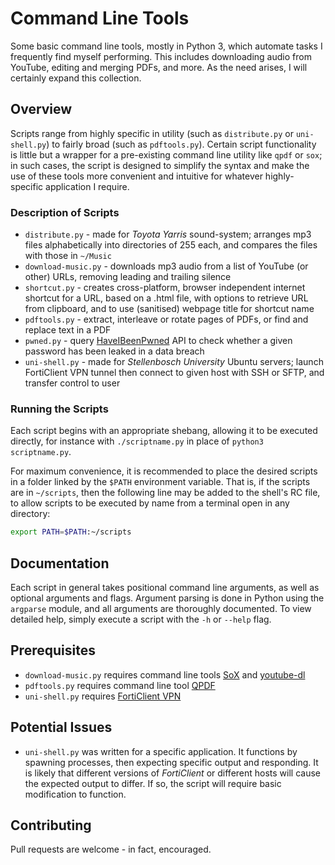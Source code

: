 # Command Line Tools

Some basic command line tools, mostly in Python 3, which automate tasks I frequently find myself
performing. This includes downloading audio from YouTube, editing and merging PDFs, and more. As
the need arises, I will certainly expand this collection.

## Overview

Scripts range from highly specific in utility (such as `distribute.py` or `uni-shell.py`) to fairly
broad (such as `pdftools.py`). Certain script functionality is little but a wrapper for a
pre-existing command line utility like `qpdf` or `sox`; in such cases, the script is designed to
simplify the syntax and make the use of these tools more convenient and intuitive for whatever
highly-specific application I require.

### Description of Scripts

* `distribute.py` - made for *Toyota Yarris* sound-system; arranges mp3 files alphabetically into
  directories of 255 each, and compares the files with those in `~/Music`
* `download-music.py` - downloads mp3 audio from a list of YouTube (or other) URLs, removing 
  leading and trailing silence
* `shortcut.py` - creates cross-platform, browser independent internet shortcut for a URL,
  based on a .html file, with options to retrieve URL from clipboard, and to use (sanitised) webpage
  title for shortcut name
* `pdftools.py` - extract, interleave or rotate pages of PDFs, or find and replace text in a PDF
* `pwned.py` - query
  [HaveIBeenPwned](https://haveibeenpwned.com/API/v2#SearchingPwnedPasswordsByRange) API to check
  whether a given password has been leaked in a data breach
* `uni-shell.py` - made for *Stellenbosch University* Ubuntu servers; launch FortiClient VPN tunnel
  then connect to given host with SSH or SFTP, and transfer control to user

### Running the Scripts

Each script begins with an appropriate shebang, allowing it to be executed directly, for instance 
with `./scriptname.py` in place of `python3 scriptname.py`.

For maximum convenience, it is recommended to place the desired scripts in a folder linked by the
`$PATH` environment variable. That is, if the scripts are in `~/scripts`, then the following line
may be added to the shell's RC file, to allow scripts to be executed by name from a terminal open 
in any directory:
```bash
export PATH=$PATH:~/scripts
```

## Documentation

Each script in general takes positional command line arguments, as well as optional arguments and
flags. Argument parsing is done in Python using the `argparse` module, and all arguments are 
thoroughly documented. To view detailed help, simply execute a script with the `-h` or `--help`
flag.

## Prerequisites

* `download-music.py` requires command line tools [SoX](http://sox.sourceforge.net/) and 
  [youtube-dl](https://ytdl-org.github.io/youtube-dl/index.html)
* `pdftools.py` requires command line tool [QPDF](http://qpdf.sourceforge.net/)
* `uni-shell.py` requires [FortiClient VPN](https://forticlient.com/downloads)

## Potential Issues

* `uni-shell.py` was written for a specific application. It functions by spawning processes, then
  expecting specific output and responding. It is likely that different versions of *FortiClient*
  or different hosts will cause the expected output to differ. If so, the script will require 
  basic modification to function.

## Contributing

Pull requests are welcome - in fact, encouraged.
